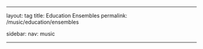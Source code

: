 ---

layout: tag
title: Education Ensembles
permalink: /music/education/ensembles

sidebar:
  nav: music

---